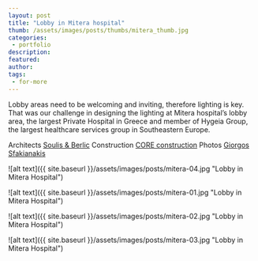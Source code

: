```yaml
---
layout: post
title: "Lobby in Mitera hospital"
thumb: /assets/images/posts/thumbs/mitera_thumb.jpg
categories:
 - portfolio
description:
featured:
author: 
tags:
 - for-more
---
```


Lobby areas need to be welcoming and inviting, therefore lighting is key. That was our challenge in designing the lighting at Mitera hospital’s lobby area, the largest Private Hospital in Greece and member of Hygeia Group, the largest healthcare services group in Southeastern Europe.

<p class="credits">
    <span class="title">Architects</span>
        <span class="contributor"><a href="http://www.soulisberlic.com/">Soulis &amp; Berlic</a></span>
    <span class="title">Construction</span>
        <span class="contributor"><a href="http://www.core-sa.com/index.php/en">CORE construction</a></span>
    <span class="title">Photos</span>
        <span class="contributor"><a href="http://www.giorgossfakianakis.com/">Giorgos Sfakianakis</a></span>
</p>

![alt text]({{ site.baseurl }}/assets/images/posts/mitera-04.jpg "Lobby in Mitera Hospital")

![alt text]({{ site.baseurl }}/assets/images/posts/mitera-01.jpg "Lobby in Mitera Hospital")

![alt text]({{ site.baseurl }}/assets/images/posts/mitera-02.jpg "Lobby in Mitera Hospital")

![alt text]({{ site.baseurl }}/assets/images/posts/mitera-03.jpg "Lobby in Mitera Hospital")
